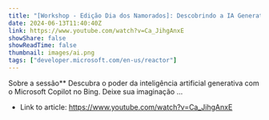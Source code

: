 ```yaml
---
title: "[Workshop - Edição Dia dos Namorados]: Descobrindo a IA Generativa com o Microsoft Copilot no Bing"
date: 2024-06-13T11:40:40Z
link: https://www.youtube.com/watch?v=Ca_JihgAnxE
showShare: false
showReadTime: false
thumbnail: images/ai.png
tags: ["developer.microsoft.com/en-us/reactor"]
---
```

Sobre a sessão** Descubra o poder da inteligência artificial generativa com o Microsoft Copilot no Bing. Deixe sua imaginação ...

- Link to article: https://www.youtube.com/watch?v=Ca_JihgAnxE